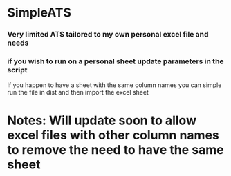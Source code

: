 # SimpleATS

### Very limited ATS tailored to my own personal excel file and needs
### if you wish to run on a personal sheet update parameters in the script

If you happen to have a sheet with the same column names you can simple run the file in dist and then import the excel sheet

# Notes: Will update soon to allow excel files with other column names to remove the need to have the same sheet 
